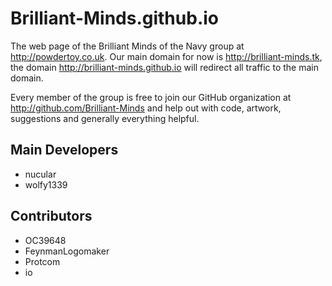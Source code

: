 Brilliant-Minds.github.io
=========================
The web page of the Brilliant Minds of the Navy group at http://powdertoy.co.uk.
Our main domain for now is http://brilliant-minds.tk, the domain
http://brilliant-minds.github.io will redirect all traffic to the main domain.

Every member of the group is free to join our GitHub organization at
http://github.com/Brilliant-Minds and help out with code, artwork, suggestions
and generally everything helpful.

Main Developers
---------------
* nucular
* wolfy1339

Contributors
------------
* OC39648
* FeynmanLogomaker
* Protcom
* io
